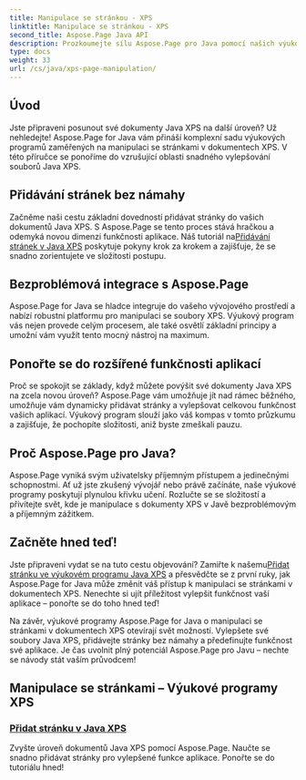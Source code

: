```yaml
---
title: Manipulace se stránkou - XPS
linktitle: Manipulace se stránkou - XPS
second_title: Aspose.Page Java API
description: Prozkoumejte sílu Aspose.Page pro Java pomocí našich výukových programů. Vylepšete své dokumenty Java XPS jednoduchým přidáváním stránek pro vylepšenou funkčnost aplikací.
type: docs
weight: 33
url: /cs/java/xps-page-manipulation/
---
```


## Úvod

Jste připraveni posunout své dokumenty Java XPS na další úroveň? Už nehledejte! Aspose.Page for Java vám přináší komplexní sadu výukových programů zaměřených na manipulaci se stránkami v dokumentech XPS. V této příručce se ponoříme do vzrušující oblasti snadného vylepšování souborů Java XPS.

## Přidávání stránek bez námahy

 Začněme naši cestu základní dovedností přidávat stránky do vašich dokumentů Java XPS. S Aspose.Page se tento proces stává hračkou a odemyká novou dimenzi funkčnosti aplikace. Náš tutoriál na[Přidávání stránek v Java XPS](./add-page/) poskytuje pokyny krok za krokem a zajišťuje, že se snadno zorientujete ve složitosti postupu.

## Bezproblémová integrace s Aspose.Page

Aspose.Page for Java se hladce integruje do vašeho vývojového prostředí a nabízí robustní platformu pro manipulaci se soubory XPS. Výukový program vás nejen provede celým procesem, ale také osvětlí základní principy a umožní vám využít tento mocný nástroj na maximum.

## Ponořte se do rozšířené funkčnosti aplikací

Proč se spokojit se základy, když můžete povýšit své dokumenty Java XPS na zcela novou úroveň? Aspose.Page vám umožňuje jít nad rámec běžného, umožňuje vám dynamicky přidávat stránky a vylepšovat celkovou funkčnost vašich aplikací. Výukový program slouží jako váš kompas v tomto průzkumu a zajišťuje, že pochopíte složitosti, aniž byste zmeškali pauzu.

## Proč Aspose.Page pro Java?

Aspose.Page vyniká svým uživatelsky příjemným přístupem a jedinečnými schopnostmi. Ať už jste zkušený vývojář nebo právě začínáte, naše výukové programy poskytují plynulou křivku učení. Rozlučte se se složitostí a přivítejte svět, kde je manipulace s dokumenty XPS v Javě bezproblémovým a příjemným zážitkem.

## Začněte hned teď!

 Jste připraveni vydat se na tuto cestu objevování? Zamiřte k našemu[Přidat stránku ve výukovém programu Java XPS](./add-page/) a přesvědčte se z první ruky, jak Aspose.Page for Java může změnit váš přístup k manipulaci se stránkami v dokumentech XPS. Nenechte si ujít příležitost vylepšit funkčnost vaší aplikace – ponořte se do toho hned teď!

Na závěr, výukové programy Aspose.Page for Java o manipulaci se stránkami v dokumentech XPS otevírají svět možností. Vylepšete své soubory Java XPS, přidávejte stránky bez námahy a předefinujte funkčnost své aplikace. Je čas uvolnit plný potenciál Aspose.Page pro Javu – nechte se návody stát vaším průvodcem!
## Manipulace se stránkami – Výukové programy XPS
### [Přidat stránku v Java XPS](./add-page/)
Zvyšte úroveň dokumentů Java XPS pomocí Aspose.Page. Naučte se snadno přidávat stránky pro vylepšené funkce aplikace. Ponořte se do tutoriálu hned!